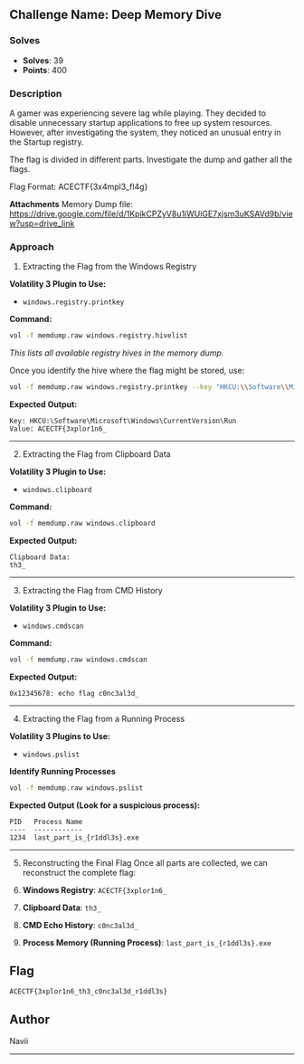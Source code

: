 ## **Challenge Name: Deep Memory Dive**

### **Solves**
- **Solves**: 39
- **Points**: 400 

### **Description**

A gamer was experiencing severe lag while playing. They decided to disable unnecessary startup applications to free up system resources. However, after investigating the system, they noticed an unusual entry in the Startup registry.

The flag is divided in different parts. Investigate the dump and gather all the flags.

Flag Format: ACECTF{3x4mpl3_fl4g}

**Attachments**
Memory Dump file: https://drive.google.com/file/d/1KpikCPZyV8u1iWUiGE7xjsm3uKSAVd9b/view?usp=drive_link

### **Approach**

1.  Extracting the Flag from the Windows Registry

**Volatility 3 Plugin to Use:**
- `windows.registry.printkey`

**Command:**
```bash
vol -f memdump.raw windows.registry.hivelist
```
*This lists all available registry hives in the memory dump.*

Once you identify the hive where the flag might be stored, use:
```bash
vol -f memdump.raw windows.registry.printkey --key "HKCU:\\Software\\Microsoft\\Windows\\CurrentVersion\\Run"
```

**Expected Output:**
```
Key: HKCU:\Software\Microsoft\Windows\CurrentVersion\Run
Value: ACECTF{3xplor1n6_
```

---

2. Extracting the Flag from Clipboard Data

**Volatility 3 Plugin to Use:**
- `windows.clipboard`

**Command:**
```bash
vol -f memdump.raw windows.clipboard
```

**Expected Output:**
```
Clipboard Data:
th3_
```

---

3. Extracting the Flag from CMD History

**Volatility 3 Plugin to Use:**
- `windows.cmdscan`

**Command:**
```bash
vol -f memdump.raw windows.cmdscan
```

**Expected Output:**
```
0x12345678: echo flag c0nc3al3d_
```

---

4. Extracting the Flag from a Running Process

**Volatility 3 Plugins to Use:**
- `windows.pslist`

**Identify Running Processes**
```bash
vol -f memdump.raw windows.pslist
```

**Expected Output (Look for a suspicious process):**
```
PID   Process Name
----  ------------
1234  last_part_is_{r1ddl3s}.exe
```

---

5. Reconstructing the Final Flag
Once all parts are collected, we can reconstruct the complete flag:

1. **Windows Registry**: `ACECTF{3xplor1n6_`
2. **Clipboard Data**: `th3_`
3. **CMD Echo History**: `c0nc3al3d_`
4. **Process Memory (Running Process)**: `last_part_is_{r1ddl3s}.exe`

## **Flag**

```
ACECTF{3xplor1n6_th3_c0nc3al3d_r1ddl3s}
```
## **Author**

Navii

---


